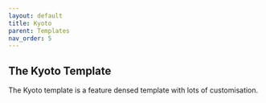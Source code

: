 ```yaml
---
layout: default
title: Kyoto
parent: Templates
nav_order: 5
---
```

## The Kyoto Template

The Kyoto template is a feature densed template with lots of customisation. 